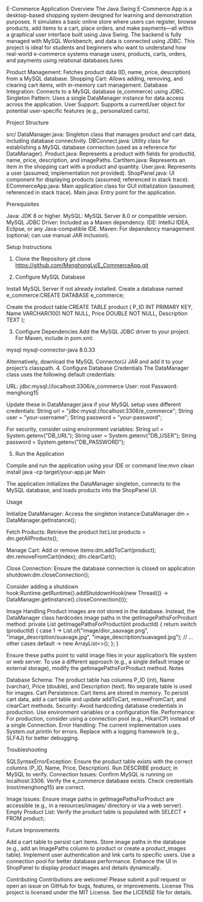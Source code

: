 E-Commerce Application
Overview
The Java Swing E-Commerce App is a desktop-based shopping system designed for learning and demonstration purposes. It simulates a basic online store where users can register, browse products, add items to a cart, place orders, and make payments—all within a graphical user interface built using Java Swing. The backend is fully managed with MySQL Workbench, and data is connected using JDBC.
This project is ideal for students and beginners who want to understand how real-world e-commerce systems manage users, products, carts, orders, and payments using relational databases.tures

Product Management: Fetches product data (ID, name, price, description) from a MySQL database.
Shopping Cart: Allows adding, removing, and clearing cart items, with in-memory cart management.
Database Integration: Connects to a MySQL database (e_commerce) using JDBC.
Singleton Pattern: Uses a single DataManager instance for data access across the application.
User Support: Supports a currentUser object for potential user-specific features (e.g., personalized carts).

Project Structure

src/
DataManager.java: Singleton class that manages product and cart data, including database connectivity.
DBConnect.java: Utility class for establishing a MySQL database connection (used as a reference for DataManager).
Product.java: Represents a product with fields for productId, name, price, description, and imagePaths.
CartItem.java: Represents an item in the shopping cart with a product and quantity.
User.java: Represents a user (assumed; implementation not provided).
ShopPanel.java: UI component for displaying products (assumed; referenced in stack trace).
ECommerceApp.java: Main application class for GUI initialization (assumed; referenced in stack trace).
Main.java: Entry point for the application.



Prerequisites

Java: JDK 8 or higher.
MySQL: MySQL Server 8.0 or compatible version.
MySQL JDBC Driver: Included as a Maven dependency.
IDE: IntelliJ IDEA, Eclipse, or any Java-compatible IDE.
Maven: For dependency management (optional; can use manual JAR inclusion).

Setup Instructions
1. Clone the Repository
git clone https://github.com/MenghongLy/E_CommerceApp.git

2. Configure MySQL Database

Install MySQL Server if not already installed.
Create a database named e_commerce:CREATE DATABASE e_commerce;


Create the product table:CREATE TABLE product (
    P_ID INT PRIMARY KEY,
    Name VARCHAR(100) NOT NULL,
    Price DOUBLE NOT NULL,
    Description TEXT
);

3. Configure Dependencies
Add the MySQL JDBC driver to your project. For Maven, include in pom.xml:
<dependency>
    <groupId>mysql</groupId>
    <artifactId>mysql-connector-java</artifactId>
    <version>8.0.33</version>
</dependency>

Alternatively, download the MySQL Connector/J JAR and add it to your project’s classpath.
4. Configure Database Credentials
The DataManager class uses the following default credentials:

URL: jdbc:mysql://localhost:3306/e_commerce
User: root
Password: menghong15

Update these in DataManager.java if your MySQL setup uses different credentials:
String url = "jdbc:mysql://localhost:3306/e_commerce";
String user = "your-username";
String password = "your-password";

For security, consider using environment variables:
String url = System.getenv("DB_URL");
String user = System.getenv("DB_USER");
String password = System.getenv("DB_PASSWORD");

5. Run the Application

Compile and run the application using your IDE or command line:mvn clean install
java -cp target/your-app.jar Main


The application initializes the DataManager singleton, connects to the MySQL database, and loads products into the ShopPanel UI.

Usage

Initialize DataManager: Access the singleton instance:DataManager dm = DataManager.getInstance();


Fetch Products: Retrieve the product list:List<Product> products = dm.getAllProducts();


Manage Cart: Add or remove items:dm.addToCart(product);
dm.removeFromCart(index);
dm.clearCart();


Close Connection: Ensure the database connection is closed on application shutdown:dm.closeConnection();

Consider adding a shutdown hook:Runtime.getRuntime().addShutdownHook(new Thread(() -> DataManager.getInstance().closeConnection()));



Image Handling
Product images are not stored in the database. Instead, the DataManager class hardcodes image paths in the getImagePathsForProduct method:
private List<String> getImagePathsForProduct(int productId) {
    return switch (productId) {
        case 1 -> List.of("image/dior_sauvage.png", "image_description/suavage.jpg", "image_description/suavaged.jpg");
        // ... other cases
        default -> new ArrayList<>();
    };
}

Ensure these paths point to valid image files in your application’s file system or web server. To use a different approach (e.g., a single default image or external storage), modify the getImagePathsForProduct method.
Notes

Database Schema: The product table has columns P_ID (int), Name (varchar), Price (double), and Description (text). No separate table is used for images.
Cart Persistence: Cart items are stored in memory. To persist cart data, add a cart table and update addToCart, removeFromCart, and clearCart methods.
Security: Avoid hardcoding database credentials in production. Use environment variables or a configuration file.
Performance: For production, consider using a connection pool (e.g., HikariCP) instead of a single Connection.
Error Handling: The current implementation uses System.out.println for errors. Replace with a logging framework (e.g., SLF4J) for better debugging.

Troubleshooting

SQLSyntaxErrorException: Ensure the product table exists with the correct columns (P_ID, Name, Price, Description). Run DESCRIBE product; in MySQL to verify.
Connection Issues:
Confirm MySQL is running on localhost:3306.
Verify the e_commerce database exists.
Check credentials (root/menghong15) are correct.


Image Issues: Ensure image paths in getImagePathsForProduct are accessible (e.g., in a resources/images/ directory or via a web server).
Empty Product List: Verify the product table is populated with SELECT * FROM product;.

Future Improvements

Add a cart table to persist cart items.
Store image paths in the database (e.g., add an ImagePaths column to product or create a product_images table).
Implement user authentication and link carts to specific users.
Use a connection pool for better database performance.
Enhance the UI in ShopPanel to display product images and details dynamically.

Contributing
Contributions are welcome! Please submit a pull request or open an issue on GitHub for bugs, features, or improvements.
License
This project is licensed under the MIT License. See the LICENSE file for details.
